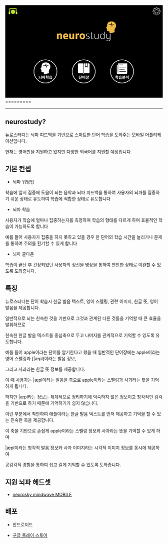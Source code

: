 <img src="./doc/s1.png">
=========

---

## neurostudy?

뉴로스터디는 뇌파 피드백을 기반으로 스마트한 단어 학습을 도와주는 모바일 어플리케이션입니다.

현재는 영어만을 지원하고 있지만 다양한 외국어를 지원할 예정입니다.

## 기본 컨셉

- 뇌파 워밍업

학습에 앞서 집중에 도움이 되는 음악과 뇌파 피드백을 통하여 사용자의 뇌파를 집중하기 쉬운 상태로 유도하여 학습에 적합한 상태로 유도합니다

- 뇌파 학습

사용자가 학습에 얼마나 집중하는지를 측정하여 학습의 형태를 다르게 하여 효율적인 학습이 가능하도록 합니다

예를 들어 사용자가 집중을 하지 못하고 있을 경우 한 단어의 학습 시간을 늘리거나 문제를 통하여 주의를 환기할 수 있게 합니다

- 뇌파 쿨다운

학습이 끝난 후 긴장되었던 사용자의 정신을 명상을 통하여 편안한 상태로 이완할 수 있도록 도와줍니다.

## 특징

뉴로스터디는 단어 학습시 한글 발음 텍스트, 영어 스펠링, 관련 이미지, 한글 뜻, 영어 발음을 제공합니다.

일반적으로 뇌는 친숙한 것을 기반으로 그것과 관계된 다른 것들을 기억할 때 큰 효율을 발휘하므로

친숙한 한글 발음 텍스트를 중심축으로 두고 나머지를 관계적으로 기억할 수 있도록 유도합니다.

예를 들어 apple이라는 단어를 암기한다고 했을 때 일반적인 단어장에는 apple이라는 영어 스펠링과 [|ӕpl]이라는 발음 정보,

그리고 사과라는 한글 뜻 정보를 제공합니다.

이 때 사용자는 |ӕpl이라는 발음을 축으로 apple이라는 스펠링과 사과라는 뜻을 기억하게 됩니다.

하지만 |ӕpl라는 정보는 체계적으로 정리하기에 익숙하지 않은 정보이고 청각적인 감각을 기반으로 하기 때문에 기억하기가 쉽지 않습니다.

이런 부분에서 착안하여 애플이라는 한글 발음 텍스트를 먼저 제공하고 기억을 할 수 있는 친숙한 축을 제공합니다.

이 축을 기반으로 손쉽게 apple이라는 스펠링 정보와 사과라는 뜻을 기억할 수 있게 하며

|ӕpl이라는 청각적 발음 정보와 사과 이미지라는 시각적 이미지 정보를 동시에 제공하여

공감각적 경험을 통하여 쉽고 길게 기억할 수 있도록 도와줍니다.

## 지원 뇌파 헤드셋

- [neurosky mindwave MOBILE](https://store.neurosky.com/pages/mindwave)

## 배포

- 안드로이드

- [구글 플레이 스토어](https://play.google.com/store/apps/details?id=com.neurocloud.neurostudy)